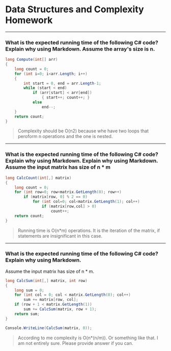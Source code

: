 # Data Structures and Complexity Homework

----
### What is the expected running time of the following C# code? Explain why using Markdown. Assume the array's size is n.

```c#
long Compute(int[] arr)
{
    long count = 0;
    for (int i=0; i<arr.Length; i++)
    {
        int start = 0, end = arr.Length-1;
        while (start < end)
            if (arr[start] < arr[end])
                { start++; count++; }
            else 
                end--;
    }
    return count;
}
```

>Complexity should be O(n2) because whe have two loops that peroform n operations and the one is nested.

----
### What is the expected running time of the following C# code? Explain why using Markdown. Explain why using Markdown. Assume the input matrix has size of n * m

```c#
long CalcCount(int[,] matrix)
{
    long count = 0;
    for (int row=0; row<matrix.GetLength(0); row++)
        if (matrix[row, 0] % 2 == 0)
            for (int col=0; col<matrix.GetLength(1); col++)
                if (matrix[row,col] > 0)
                    count++;
    return count;
}
```

>Running time is O(n*m) operations. It is the iteration of the matrix, if statements are insignificant in this case.

----
### What is the expected running time of the following C# code? Explain why using Markdown. 
Assume the input matrix has size of n * m.

```c#
long CalcSum(int[,] matrix, int row)
{
    long sum = 0;
    for (int col = 0; col < matrix.GetLength(0); col++) 
        sum += matrix[row, col];
    if (row + 1 < matrix.GetLength(1)) 
        sum += CalcSum(matrix, row + 1);
    return sum;
}

Console.WriteLine(CalcSum(matrix, 0));
```

>According to me complexity is O(n*(n/m)). Or something like that. I am not entirely sure. Please provide answer if you can.
